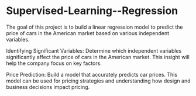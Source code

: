 # Supervised-Learning--Regression
The goal of this project is to build a linear regression model to predict the price of cars in the American market based on various independent variables. 

Identifying Significant Variables: Determine which independent variables significantly affect the price of cars in the American market. This insight will help the company focus on key factors.

Price Prediction: Build a model that accurately predicts car prices. This model can be used for pricing strategies and understanding how design and business decisions impact pricing.
